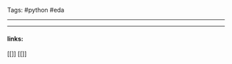 
Tags: #python #eda 

------------------------------------------















---------------------
#### links:
[[]]
[[]]